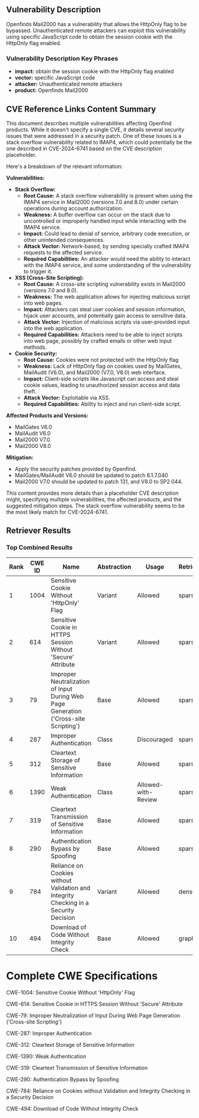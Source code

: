 ## Vulnerability Description
Openfinds Mail2000 has a vulnerability that allows the HttpOnly flag to be bypassed. Unauthenticated remote attackers can exploit this vulnerability using specific JavaScript code to obtain the session cookie with the HttpOnly flag enabled.

### Vulnerability Description Key Phrases
- **impact:** obtain the session cookie with the HttpOnly flag enabled
- **vector:** specific JavaScript code
- **attacker:** Unauthenticated remote attackers
- **product:** Openfinds Mail2000

## CVE Reference Links Content Summary
This document describes multiple vulnerabilities affecting Openfind products. While it doesn't specify a single CVE, it details several security issues that were addressed in a security patch. One of these issues is a stack overflow vulnerability related to IMAP4, which could potentially be the one described in CVE-2024-6741 based on the CVE description placeholder.

Here's a breakdown of the relevant information:

**Vulnerabilities:**

*   **Stack Overflow:**
    *   **Root Cause:** A stack overflow vulnerability is present when using the IMAP4 service in Mail2000 (versions 7.0 and 8.0) under certain operations during account authorization.
    *   **Weakness:** A buffer overflow can occur on the stack due to uncontrolled or improperly handled input while interacting with the IMAP4 service.
    *   **Impact:** Could lead to denial of service, arbitrary code execution, or other unintended consequences.
    *   **Attack Vector:** Network-based, by sending specially crafted IMAP4 requests to the affected service.
    *   **Required Capabilities:** An attacker would need the ability to interact with the IMAP4 service, and some understanding of the vulnerability to trigger it.
*   **XSS (Cross-Site Scripting):**
    *   **Root Cause:** A cross-site scripting vulnerability exists in Mail2000 (versions 7.0 and 8.0).
    *   **Weakness:**  The web application allows for injecting malicious script into web pages.
    *   **Impact:** Attackers can steal user cookies and session information, hijack user accounts, and potentially gain access to sensitive data.
    *   **Attack Vector:** Injection of malicious scripts via user-provided input into the web application.
     *   **Required Capabilities:** Attackers need to be able to inject scripts into web page, possibly by crafted emails or other web input methods.
*   **Cookie Security:**
    *   **Root Cause:** Cookies were not protected with the HttpOnly flag
    *   **Weakness:** Lack of HttpOnly flag on cookies used by MailGates, MailAudit (V6.0), and Mail2000 (V7.0, V8.0) web interface.
    *   **Impact:** Client-side scripts like Javascript can access and steal cookie values, leading to unauthorized session access and data theft.
    *   **Attack Vector:** Exploitable via XSS.
    *   **Required Capabilities:** Ability to inject and run client-side script.

**Affected Products and Versions:**

*   MailGates V6.0
*   MailAudit V6.0
*   Mail2000 V7.0
*   Mail2000 V8.0

**Mitigation:**

*   Apply the security patches provided by Openfind.
*   MailGates/MailAudit V6.0 should be updated to patch 6.1.7.040
*   Mail2000 V7.0 should be updated to patch 131, and V8.0 to SP2 044.

This content provides more details than a placeholder CVE description might, specifying multiple vulnerabilities, the affected products, and the suggested mitigation steps. The stack overflow vulnerability seems to be the most likely match for CVE-2024-6741.

## Retriever Results

### Top Combined Results

| Rank | CWE ID | Name | Abstraction | Usage  | Retrievers | Individual Scores |
|------|--------|------|-------------|-------|------------|-------------------|
| 1 | 1004 | Sensitive Cookie Without 'HttpOnly' Flag | Variant | Allowed | sparse | 0.102 |
| 2 | 614 | Sensitive Cookie in HTTPS Session Without 'Secure' Attribute | Variant | Allowed | sparse | 0.077 |
| 3 | 79 | Improper Neutralization of Input During Web Page Generation ('Cross-site Scripting') | Base | Allowed | sparse | 0.064 |
| 4 | 287 | Improper Authentication | Class | Discouraged | sparse | 0.060 |
| 5 | 312 | Cleartext Storage of Sensitive Information | Base | Allowed | sparse | 0.060 |
| 6 | 1390 | Weak Authentication | Class | Allowed-with-Review | sparse | 0.059 |
| 7 | 319 | Cleartext Transmission of Sensitive Information | Base | Allowed | sparse | 0.058 |
| 8 | 290 | Authentication Bypass by Spoofing | Base | Allowed | sparse | 0.058 |
| 9 | 784 | Reliance on Cookies without Validation and Integrity Checking in a Security Decision | Variant | Allowed | dense | 0.525 |
| 10 | 494 | Download of Code Without Integrity Check | Base | Allowed | graph | 0.002 |



# Complete CWE Specifications

CWE-1004: Sensitive Cookie Without 'HttpOnly' Flag

CWE-614: Sensitive Cookie in HTTPS Session Without 'Secure' Attribute

CWE-79: Improper Neutralization of Input During Web Page Generation ('Cross-site Scripting')

CWE-287: Improper Authentication

CWE-312: Cleartext Storage of Sensitive Information

CWE-1390: Weak Authentication

CWE-319: Cleartext Transmission of Sensitive Information

CWE-290: Authentication Bypass by Spoofing

CWE-784: Reliance on Cookies without Validation and Integrity Checking in a Security Decision

CWE-494: Download of Code Without Integrity Check